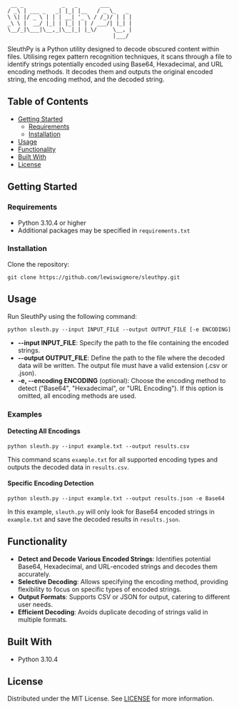 ```
 __ _            _   _       ___       
/ _\ | ___ _   _| |_| |__   / _ \_   _ 
\ \| |/ _ \ | | | __| '_ \ / /_)/ | | |
_\ \ |  __/ |_| | |_| | | / ___/| |_| |
\__/_|\___|\__,_|\__|_| |_\/     \__, |
                                 |___/ 
```

SleuthPy is a Python utility designed to decode obscured content within files. Utilising regex pattern recognition techniques, it scans through a file to identify strings potentially encoded using Base64, Hexadecimal, and URL encoding methods. It decodes them and outputs the original encoded string, the encoding method, and the decoded string.

## Table of Contents

- [Getting Started](#getting-started)
  - [Requirements](#requirements)
  - [Installation](#installation)
- [Usage](#usage)
- [Functionality](#functionality)
- [Built With](#built-with)
- [License](#license)

## Getting Started

### Requirements

- Python 3.10.4 or higher
- Additional packages may be specified in `requirements.txt`

### Installation

Clone the repository:
```
git clone https://github.com/lewiswigmore/sleuthpy.git
```
## Usage

Run SleuthPy using the following command:
```
python sleuth.py --input INPUT_FILE --output OUTPUT_FILE [-e ENCODING]
```
- **--input INPUT_FILE**: Specify the path to the file containing the encoded strings.
- **--output OUTPUT_FILE**: Define the path to the file where the decoded data will be written. The output file must have a valid extension (.csv or .json).
- **-e, --encoding ENCODING** (optional): Choose the encoding method to detect ("Base64", "Hexadecimal", or "URL Encoding"). If this option is omitted, all encoding methods are used.

### Examples

#### Detecting All Encodings
```
python sleuth.py --input example.txt --output results.csv
```
This command scans `example.txt` for all supported encoding types and outputs the decoded data in `results.csv`.

#### Specific Encoding Detection
```
python sleuth.py --input example.txt --output results.json -e Base64
```
In this example, `sleuth.py` will only look for Base64 encoded strings in `example.txt` and save the decoded results in `results.json`.

## Functionality

- **Detect and Decode Various Encoded Strings**: Identifies potential Base64, Hexadecimal, and URL-encoded strings and decodes them accurately.
- **Selective Decoding**: Allows specifying the encoding method, providing flexibility to focus on specific types of encoded strings.
- **Output Formats**: Supports CSV or JSON for output, catering to different user needs.
- **Efficient Decoding**: Avoids duplicate decoding of strings valid in multiple formats.

## Built With

- Python 3.10.4

## License

Distributed under the MIT License. See [LICENSE](LICENSE) for more information.
